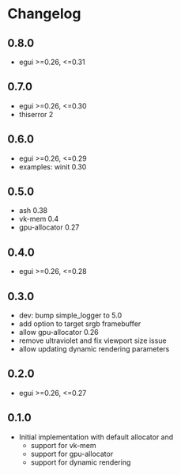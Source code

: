 # Changelog

## 0.8.0

- egui >=0.26, <=0.31

## 0.7.0

- egui >=0.26, <=0.30
- thiserror 2

## 0.6.0

- egui >=0.26, <=0.29
- examples: winit 0.30

## 0.5.0

- ash 0.38
- vk-mem 0.4
- gpu-allocator 0.27

## 0.4.0

- egui >=0.26, <=0.28

## 0.3.0

- dev: bump simple_logger to 5.0
- add option to target srgb framebuffer
- allow gpu-allocator 0.26
- remove ultraviolet and fix viewport size issue
- allow updating dynamic rendering parameters

## 0.2.0

- egui >=0.26, <=0.27

## 0.1.0

- Initial implementation with default allocator and
    - support for vk-mem
    - support for gpu-allocator
    - support for dynamic rendering
